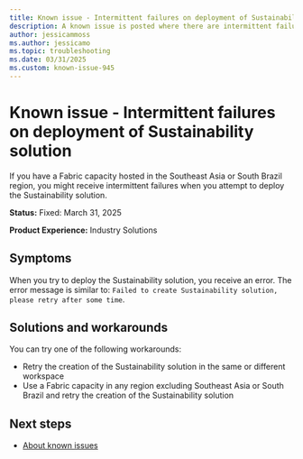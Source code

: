 ```yaml
---
title: Known issue - Intermittent failures on deployment of Sustainability solution
description: A known issue is posted where there are intermittent failures on deployment of Sustainability solution.
author: jessicammoss
ms.author: jessicamo
ms.topic: troubleshooting  
ms.date: 03/31/2025
ms.custom: known-issue-945
---
```


# Known issue - Intermittent failures on deployment of Sustainability solution

If you have a Fabric capacity hosted in the Southeast Asia or South Brazil region, you might receive intermittent failures when you attempt to deploy the Sustainability solution.

**Status:** Fixed: March 31, 2025

**Product Experience:** Industry Solutions

## Symptoms

When you try to deploy the Sustainability solution, you receive an error. The error message is similar to: `Failed to create Sustainability solution, please retry after some time`.

## Solutions and workarounds

You can try one of the following workarounds:

- Retry the creation of the Sustainability solution in the same or different workspace
- Use a Fabric capacity in any region excluding Southeast Asia or South Brazil and retry the creation of the Sustainability solution

## Next steps

- [About known issues](https://support.fabric.microsoft.com/known-issues)
